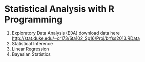 # Statistical Analysis with R Programming
  1) Exploratory Data Analysis (EDA)
      download data here http://stat.duke.edu/~cr173/Sta102_Sp16/Proj/brfss2013.RData
  2) Statistical Inference
  3) Linear Regression
  4) Bayesian Statistics 
